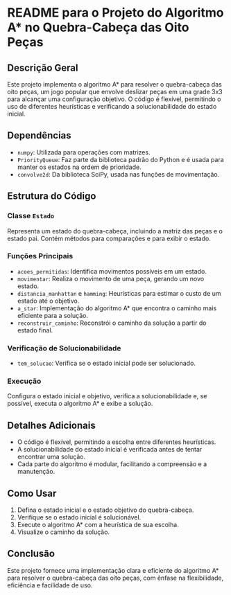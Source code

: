 # README para o Projeto do Algoritmo A* no Quebra-Cabeça das Oito Peças

## Descrição Geral

Este projeto implementa o algoritmo A* para resolver o quebra-cabeça das oito peças, um jogo popular que envolve deslizar peças em uma grade 3x3 para alcançar uma configuração objetivo. O código é flexível, permitindo o uso de diferentes heurísticas e verificando a solucionabilidade do estado inicial.

## Dependências

- `numpy`: Utilizada para operações com matrizes.
- `PriorityQueue`: Faz parte da biblioteca padrão do Python e é usada para manter os estados na ordem de prioridade.
- `convolve2d`: Da biblioteca SciPy, usada nas funções de movimentação.

## Estrutura do Código

### Classe `Estado`

Representa um estado do quebra-cabeça, incluindo a matriz das peças e o estado pai. Contém métodos para comparações e para exibir o estado.

### Funções Principais

- `acoes_permitidas`: Identifica movimentos possíveis em um estado.
- `movimentar`: Realiza o movimento de uma peça, gerando um novo estado.
- `distancia_manhattan` e `hamming`: Heurísticas para estimar o custo de um estado até o objetivo.
- `a_star`: Implementação do algoritmo A* que encontra o caminho mais eficiente para a solução.
- `reconstruir_caminho`: Reconstrói o caminho da solução a partir do estado final.

### Verificação de Solucionabilidade

- `tem_solucao`: Verifica se o estado inicial pode ser solucionado.

### Execução

Configura o estado inicial e objetivo, verifica a solucionabilidade e, se possível, executa o algoritmo A* e exibe a solução.

## Detalhes Adicionais

- O código é flexível, permitindo a escolha entre diferentes heurísticas.
- A solucionabilidade do estado inicial é verificada antes de tentar encontrar uma solução.
- Cada parte do algoritmo é modular, facilitando a compreensão e a manutenção.

## Como Usar

1. Defina o estado inicial e o estado objetivo do quebra-cabeça.
2. Verifique se o estado inicial é solucionável.
3. Execute o algoritmo A* com a heurística de sua escolha.
4. Visualize o caminho da solução.

## Conclusão

Este projeto fornece uma implementação clara e eficiente do algoritmo A* para resolver o quebra-cabeça das oito peças, com ênfase na flexibilidade, eficiência e facilidade de uso.
